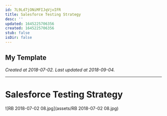 ```yaml
---
id: 7L9Ld7jONiMFIJqVjvIFR
title: Salesforce Testing Strategy
desc: ''
updated: 1645225706356
created: 1645225706356
stub: false
isDir: false
---
```

My Template
---

_Created at 2018-07-02._
_Last updated at 2018-09-04._




---

# Salesforce Testing Strategy


![RB 2018-07-02 08.jpg](assets/RB 2018-07-02 08.jpg)

